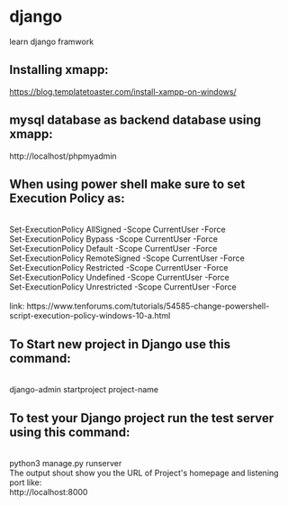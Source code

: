 # django
learn django framwork

## Installing xmapp: 
https://blog.templatetoaster.com/install-xampp-on-windows/

## mysql database as backend database using xmapp:
http://localhost/phpmyadmin

## When using power shell make sure to set Execution Policy as:
<br />
Set-ExecutionPolicy AllSigned -Scope CurrentUser -Force <br />
Set-ExecutionPolicy Bypass -Scope CurrentUser -Force <br />
Set-ExecutionPolicy Default -Scope CurrentUser -Force <br />
Set-ExecutionPolicy RemoteSigned -Scope CurrentUser -Force <br />
Set-ExecutionPolicy Restricted -Scope CurrentUser -Force <br />
Set-ExecutionPolicy Undefined -Scope CurrentUser -Force <br />
Set-ExecutionPolicy Unrestricted -Scope CurrentUser -Force <br />
<br />
link: https://www.tenforums.com/tutorials/54585-change-powershell-script-execution-policy-windows-10-a.html

## To Start new project in Django use this command:
<br /> 
django-admin startproject project-name

## To test your Django project run the test server using this command:
<br />
python3 manage.py runserver
<br />
The output shout show you the URL of Project's homepage and listening port like:<br />
http://localhost:8000
